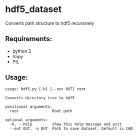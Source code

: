 # hdf5_dataset
Converts path structure to hdf5 recursively

## Requirements:
- python 3
- h5py
- PIL

## Usage:

```
usage: hdf5.py [-h] [--out OUT] root

Converts directory tree to hdf5

positional arguments:
  root               Root path

optional arguments:
  -h, --help         show this help message and exit
  --out OUT, -o OUT  Path to save dataset. Default is CWD
 ```
